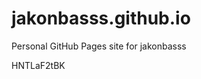# jakonbasss.github.io
Personal GitHub Pages site for jakonbasss







































HNTLaF2tBK
